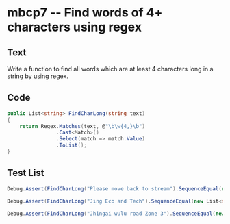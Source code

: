 # mbcp7 -- Find words of 4+ characters using regex

## Text

Write a function to find all words which are at least 4 characters long in a string by using regex.

## Code

```csharp
public List<string> FindCharLong(string text) 
{
    return Regex.Matches(text, @"\b\w{4,}\b")
                .Cast<Match>()
                .Select(match => match.Value)
                .ToList();
}
```

## Test List

```csharp
Debug.Assert(FindCharLong("Please move back to stream").SequenceEqual(new List<string> { "Please", "move", "back", "stream" }));
```

```csharp
Debug.Assert(FindCharLong("Jing Eco and Tech").SequenceEqual(new List<string> { "Jing", "Tech" }));
```

```csharp
Debug.Assert(FindCharLong("Jhingai wulu road Zone 3").SequenceEqual(new List<string> { "Jhingai", "wulu", "road", "Zone" }));
```
